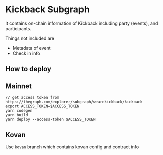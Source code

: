 # Kickback Subgraph

It contains on-chain information of Kickback including party (events), and participants.

Things not included are

- Metadata of event
- Check in info

## How to deploy

## Mainnet

```
// get access token from https://thegraph.com/explorer/subgraph/wearekickback/kickback
export ACCESS_TOKEN=$ACCESS_TOKEN
yarn codegen
yarn build
yarn deploy --access-token $ACCESS_TOKEN
```

## Kovan

Use `kovan` branch which contains kovan config and contract info